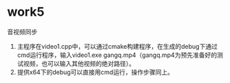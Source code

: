 # work5
音视频同步

1. 主程序在video1.cpp中，可以通过cmake构建程序，在生成的debug下通过cmd运行程序，输入video1.exe gangq.mp4（gangq.mp4为预先准备好的测试视频，也可以输入其他视频的绝对路径）。
2. 提供x64下的debug可以直接用cmd运行，操作步骤同上。